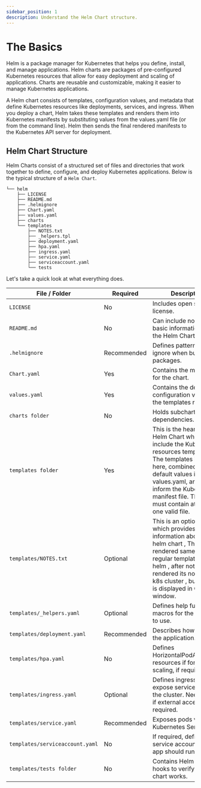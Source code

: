 ```yaml
---
sidebar_position: 1
description: Understand the Helm Chart structure.
---
```


# The Basics

Helm is a package manager for Kubernetes that helps you define, install, and manage applications. Helm charts are packages of pre-configured Kubernetes resources that allow for easy deployment and scaling of applications. Charts are reusable and customizable, making it easier to manage Kubernetes applications.

A Helm chart consists of templates, configuration values, and metadata that define Kubernetes resources like deployments, services, and ingress. When you deploy a chart, Helm takes these templates and renders them into Kubernetes manifests by substituting values from the values.yaml file (or from the command line). Helm then sends the final rendered manifests to the Kubernetes API server for deployment.

## Helm Chart Structure

Helm Charts consist of a structured set of files and directories that work together to define, configure, and deploy Kubernetes applications. Below is the typical structure of a `Helm Chart`.

```text
└── helm
    ├── LICENSE
    ├── README.md
    ├── .helmignore
    ├── Chart.yaml
    ├── values.yaml
    ├── charts
    └── templates
        ├── NOTES.txt
        ├── _helpers.tpl
        ├── deployment.yaml
        ├── hpa.yaml
        ├── ingress.yaml
        ├── service.yaml
        ├── serviceaccount.yaml
        └── tests
```

Let's take a quick look at what everything does.

| File / Folder                    | Required    | Description |
| -------------------------------- | ----------- | ----------- |
| `LICENSE`                        | No          | Includes open source license. |
| `README.md`                      | No          | Can include notes / basic information about the Helm Chart here. |
| `.helmignore`                    | Recommended | Defines patterns to ignore when building packages. |
| `Chart.yaml`                     | Yes         | Contains the meta data for the chart. |
| `values.yaml`                    | Yes         | Contains the default configuration values that the templates refer to. |
| `charts folder`                  | No          | Holds subcharts or chart dependencies. |
| `templates folder`               | Yes         | This is the heart of the Helm Chart where you include the Kubernetes resources templates. The templates included here, combined with the default values in values.yaml, are what inform the Kubernetes manifest file. This folder must contain at least one valid file. |
| `templates/NOTES.txt`            | Optional    | This is an optional file which provides information about our helm chart , This file is rendered same as regular template file by helm , after notes.txt is rendered its not sent to k8s cluster , but output is displayed in CLI window. |
| `templates/_helpers.yaml`        | Optional    | Defines help functions / macros for the templates to use. |
| `templates/deployment.yaml`      | Recommended | Describes how to deploy the application. |
| `templates/hpa.yaml`             | No          | Defines HorizontalPodAutoscaler resources if for auto-scaling, if required. |
| `templates/ingress.yaml`         | Optional    | Defines ingress rules to expose services outside the cluster. Needed only if external access is required. |
| `templates/service.yaml`         | Recommended | Exposes pods via a Kubernetes Service. |
| `templates/serviceaccount.yaml`  | No          | If required, defines the service account that the app should run as. |
| `templates/tests folder`         | No          | Contains Helm test hooks to verify that the chart works. |
